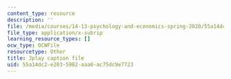 ```yaml
---
content_type: resource
description: ''
file: /media/courses/14-13-psychology-and-economics-spring-2020/55a14dc2e2035982aaa6ac75dc9e7723_lD_73cro7wc.vtt
file_type: application/x-subrip
learning_resource_types: []
ocw_type: OCWFile
resourcetype: Other
title: 3play caption file
uid: 55a14dc2-e203-5982-aaa6-ac75dc9e7723
---
```

